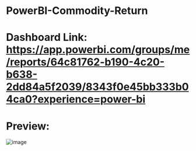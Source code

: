 # PowerBI-Commodity-Return
# Dashboard Link: https://app.powerbi.com/groups/me/reports/64c81762-b190-4c20-b638-2dd84a5f2039/8343f0e45bb333b04ca0?experience=power-bi

# Preview: 
![image](https://github.com/user-attachments/assets/a8529f45-ef64-4c3e-9345-7c3972c9cab4)
